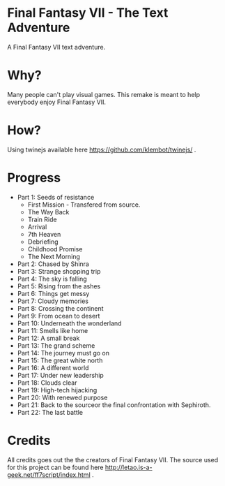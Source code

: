 # Final Fantasy VII - The Text Adventure
A Final Fantasy VII text adventure.

# Why?
Many people can't play visual games. This remake is meant to help everybody enjoy Final Fantasy VII.

# How?
Using twinejs available here https://github.com/klembot/twinejs/ .

# Progress
* Part 1: Seeds of resistance
    * First Mission - Transfered from source.
    * The Way Back
    * Train Ride
    * Arrival
    * 7th Heaven
    * Debriefing
    * Childhood Promise
    * The Next Morning
* Part 2: Chased by Shinra
* Part 3: Strange shopping trip
* Part 4: The sky is falling
* Part 5: Rising from the ashes
* Part 6: Things get messy
* Part 7: Cloudy memories
* Part 8: Crossing the continent
* Part 9: From ocean to desert
* Part 10: Underneath the wonderland
* Part 11: Smells like home
* Part 12: A small break
* Part 13: The grand scheme
* Part 14: The journey must go on
* Part 15: The great white north
* Part 16: A different world
* Part 17: Under new leadership
* Part 18: Clouds clear
* Part 19: High-tech hijacking
* Part 20: With renewed purpose
* Part 21: Back to the sourceor the final confrontation with Sephiroth. 
* Part 22: The last battle
    
# Credits
All credits goes out the the creators of Final Fantasy VII. The source used for this project can be found here http://letao.is-a-geek.net/ff7script/index.html .
